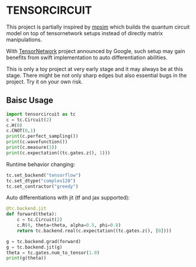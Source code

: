 # TENSORCIRCUIT

This project is partially inspired by [mpsim](https://github.com/grmlarose/mpsim) which builds the quantum circuit model on top of tensornetwork setups instead of directly matrix manipulations.

With [TensorNetwork](https://github.com/google/TensorNetwork) project announced by Google, such setup may gain benefits from swift implementation to auto differentiation abilities.

This is only a toy project at very early stage and it may always be at this stage. There might be not only sharp edges but also essential bugs in the project.
Try it on your own risk.

## Baisc Usage

```python
import tensorcircuit as tc
c = tc.Circuit(2)
c.H(0)
c.CNOT(0,1)
print(c.perfect_sampling())
print(c.wavefunction())
print(c.measure(1))
print(c.expectation((tc.gates.z(), 1)))
```

Runtime behavior changing:

```python
tc.set_backend("tensorflow")
tc.set_dtype("complex128")
tc.set_contractor("greedy")
```

Auto differentiations with jit (tf and jax supported):

```python
@tc.backend.jit
def forward(theta):
    c = tc.Circuit(2)
    c.R(0, theta=theta, alpha=0.5, phi=0.8)
    return tc.backend.real(c.expectation((tc.gates.z(), [0])))

g = tc.backend.grad(forward)
g = tc.backend.jit(g)
theta = tc.gates.num_to_tensor(1.0)
print(g(theta))
```